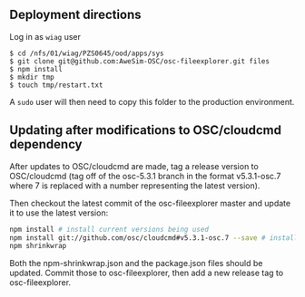 ## Deployment directions

Log in as `wiag` user

```
$ cd /nfs/01/wiag/PZS0645/ood/apps/sys
$ git clone git@github.com:AweSim-OSC/osc-fileexplorer.git files
$ npm install
$ mkdir tmp
$ touch tmp/restart.txt
```

A `sudo` user will then need to copy this folder to the production environment.

## Updating after modifications to OSC/cloudcmd dependency

After updates to OSC/cloudcmd are made, tag a release version to OSC/cloudcmd (tag off of the osc-5.3.1 branch in the format v5.3.1-osc.7 where 7 is replaced with a number representing the latest version).

Then checkout the latest commit of the osc-fileexplorer master and update it to use the latest version:

```bash
npm install # install current versions being used
npm install git://github.com/osc/cloudcmd#v5.3.1-osc.7 --save # install the version you want
npm shrinkwrap
```

Both the npm-shrinkwrap.json and the package.json files should be updated. Commit those to osc-fileexplorer, then add a new release tag to osc-fileexplorer.

